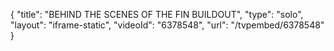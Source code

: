 {
    "title": "BEHIND THE SCENES OF THE FIN BUILDOUT",
    "type": "solo",
    "layout": "iframe-static",
    "videoId": "6378548",
    "url": "\/tvpembed\/6378548"
}